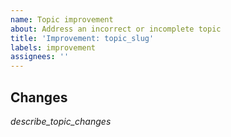 ```yaml
---
name: Topic improvement
about: Address an incorrect or incomplete topic
title: 'Improvement: topic_slug'
labels: improvement
assignees: ''
---
```


## Changes

_describe_topic_changes_
